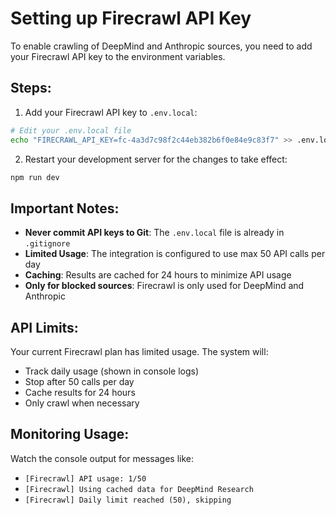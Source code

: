 # Setting up Firecrawl API Key

To enable crawling of DeepMind and Anthropic sources, you need to add your Firecrawl API key to the environment variables.

## Steps:

1. Add your Firecrawl API key to `.env.local`:

```bash
# Edit your .env.local file
echo "FIRECRAWL_API_KEY=fc-4a3d7c98f2c44eb382b6f0e84e9c83f7" >> .env.local
```

2. Restart your development server for the changes to take effect:

```bash
npm run dev
```

## Important Notes:

- **Never commit API keys to Git**: The `.env.local` file is already in `.gitignore`
- **Limited Usage**: The integration is configured to use max 50 API calls per day
- **Caching**: Results are cached for 24 hours to minimize API usage
- **Only for blocked sources**: Firecrawl is only used for DeepMind and Anthropic

## API Limits:

Your current Firecrawl plan has limited usage. The system will:
- Track daily usage (shown in console logs)
- Stop after 50 calls per day
- Cache results for 24 hours
- Only crawl when necessary

## Monitoring Usage:

Watch the console output for messages like:
- `[Firecrawl] API usage: 1/50`
- `[Firecrawl] Using cached data for DeepMind Research`
- `[Firecrawl] Daily limit reached (50), skipping`